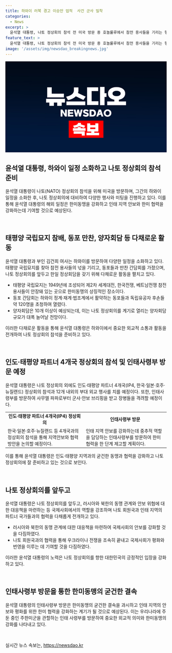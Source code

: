 ```yaml
---
title: 하와이 러북 경고 이승만 업적  사건 군사 밀착
categories:
  - News
excerpt: >
  윤석열 대통령, 나토 정상회의 참석 전 미국 방문 중 호놀룰루에서 참전 용사들을 기리는 행사 및 동포 만찬 간담회 참석. 일본과의 정상회담을 준비하는 가운데 러시아와 북한의 군사동맹 문제 및 나토 회원국과 양자회담 예정. 하와이를 방문한 이유와 미국 방문 목적을 강조하며 동포 기여 강조하고 한미동맹의 중요성 강조. 이어, 인도, 태평양 사령부 방문 예정으로 한미동맹의 결속 과시와 안보 협력 강조할 예정.
feature_text: >
  윤석열 대통령, 나토 정상회의 참석 전 미국 방문 중 호놀룰루에서 참전 용사들을 기리는 행사 및 동포 만찬 간담회 참석. 일본과의 정상회담을 준비하는 가운데 러시아와 북한의 군사동맹 문제 및 나토 회원국과 양자회담 예정. 하와이를 방문한 이유와 미국 방문 목적을 강조하며 동포 기여 강조하고 한미동맹의 중요성 강조. 이어, 인도, 태평양 사령부 방문 예정으로 한미동맹의 결속 과시와 안보 협력 강조할 예정.
image: '/assets/img/newsdao_breakingnews.jpg'
---
```


<p><img src="/assets/img/newsdao_breakingnews.jpg" alt="implanttips 속보" /></p>

<h2 data-ke-size="size26">윤석열 대통령, 하와이 일정 소화하고 나토 정상회의 참석 준비</h2>

<p>윤석열 대통령이 나토(NATO) 정상회의 참석을 위해 미국을 방문하며, 그간의 하와이 일정을 소화한 후, 나토 정상회의에 대비하여 다양한 행사와 미팅을 진행하고 있다. 
이를 통해 윤석열 대통령의 해외 일정은 한미동맹을 강화하고 인태 지역 안보와 한미 협력을 강화하는데 기여할 것으로 예상된다.</p>

<p data-ke-size="size16">&nbsp;</p>

<h2 data-ke-size="size24">태평양 국립묘지 참배, 동포 만찬, 양자회담 등 다채로운 활동</h2>

<p>윤석열 대통령과 부인 김건희 여사는 하와이를 방문하여 다양한 일정을 소화하고 있다. 태평양 국립묘지를 찾아 참전 용사들의 넋을 기리고, 동포들과 만찬 간담회를 가졌으며, 나토 정상회의를 앞두고 한일 정상회담을 갖기 위해 다채로운 활동을 펼치고 있다.</p>

<ul>
  <li>태평양 국립묘지는 1949년에 조성되어 제2차 세계대전, 한국전쟁, 베트남전쟁 참전 용사들이 안장돼 있는 곳으로 한미동맹의 상징적인 장소이다.</li>
  <li>동포 간담회는 하와이 정계·재계·법조계에서 활약하는 동포들과 독립유공자 후손들 약 120명을 초청하여 열렸다.</li>
  <li>양자회담은 10개 이상이 예상되는데, 이는 나토 정상회의를 계기로 열리는 양자회담 규모가 대폭 늘어날 전망이다.</li>
</ul>

<p>이러한 다채로운 활동을 통해 윤석열 대통령은 하와이에서 중요한 외교적 소통과 활동을 전개하여 나토 정상회의 참석을 준비하고 있다.</p>

<p data-ke-size="size16">&nbsp;</p>

<h2 data-ke-size="size24">인도·태평양 파트너 4개국 정상회의 참석 및 인태사령부 방문 예정</h2>

<p>윤석열 대통령은 나토 정상회의 외에도 인도·태평양 파트너 4개국(IP4, 한국·일본·호주·뉴질랜드) 정상회의 참석과 12개 내외의 부대 외교 행사를 치를 예정이다. 또한, 인태사령부를 방문하여 사무엘 파파로부터 군사·안보 브리핑을 받고 장병들을 격려할 예정이다.</p>

<table>
  <tr>
    <td style="text-align: center; height: 17px;"><b>인도·태평양 파트너 4개국(IP4) 정상회의</b></td>
    <td style="text-align: center; height: 17px;"><b>인태사령부 방문</b></td>
  </tr>
  <tr>
    <td>한국·일본·호주·뉴질랜드 등 4개국과의 정상회의 참석을 통해 지역안보와 협력 방안을 논의할 예정이다.</td>
    <td>인태 지역 안보를 강화하는데 중추적 역할을 담당하는 인태사령부를 방문하여 한미 협력을 한 단계 제고할 계획이다.</td>
  </tr>
</table>

<p>이를 통해 윤석열 대통령은 인도·태평양 지역과의 굳건한 동맹과 협력을 강화하고 나토 정상회의에 잘 준비하고 있는 것으로 보인다.</p>

<p data-ke-size="size16">&nbsp;</p>

<h2 data-ke-size="size24">나토 정상회의를 앞두고</h2>

<p>윤석열 대통령은 나토 정상회의를 앞두고, 러시아와 북한의 동맹 관계와 안보 위협에 대한 대응책을 마련하는 등 국제사회에서의 역할을 강조하며 나토 회원국과 인태 지역의 파트너 국가들과의 협력을 다채롭게 전개하고 있다.</p>

<ul>
  <li>러시아와 북한의 동맹 관계에 대한 대응책을 마련하여 국제사회의 안보를 강화할 것을 다짐하였다.</li>
  <li>나토 회원국과의 협력을 통해 우크라이나 전쟁을 조속히 끝내고 국제사회가 평화와 번영을 이루는 데 기여할 것을 다짐하였다.</li>
</ul>

<p>이러한 윤석열 대통령의 노력은 나토 정상회의를 향한 대한민국의 긍정적인 입장을 강화하고 있다.</p>

<p data-ke-size="size16">&nbsp;</p>

<h2 data-ke-size="size24">인태사령부 방문을 통한 한미동맹의 굳건한 결속</h2>

<p>윤석열 대통령의 인태사령부 방문은 한미동맹의 굳건한 결속을 과시하고 인태 지역의 안보와 평화를 위한 한미 협력을 강화하는 계기가 될 것으로 예상된다. 이는 우리나라에 주둔 중인 주한미군을 관할하는 인태 사령부를 방문하여 중요한 외교적 의미와 한미동맹의 강화를 나타내고 있다.</p>

<p data-ke-size="size16">&nbsp;</p>
실시간 뉴스 속보는, <a href="https://newsdao.kr" rel="dofollow">https://newsdao.kr</a>


